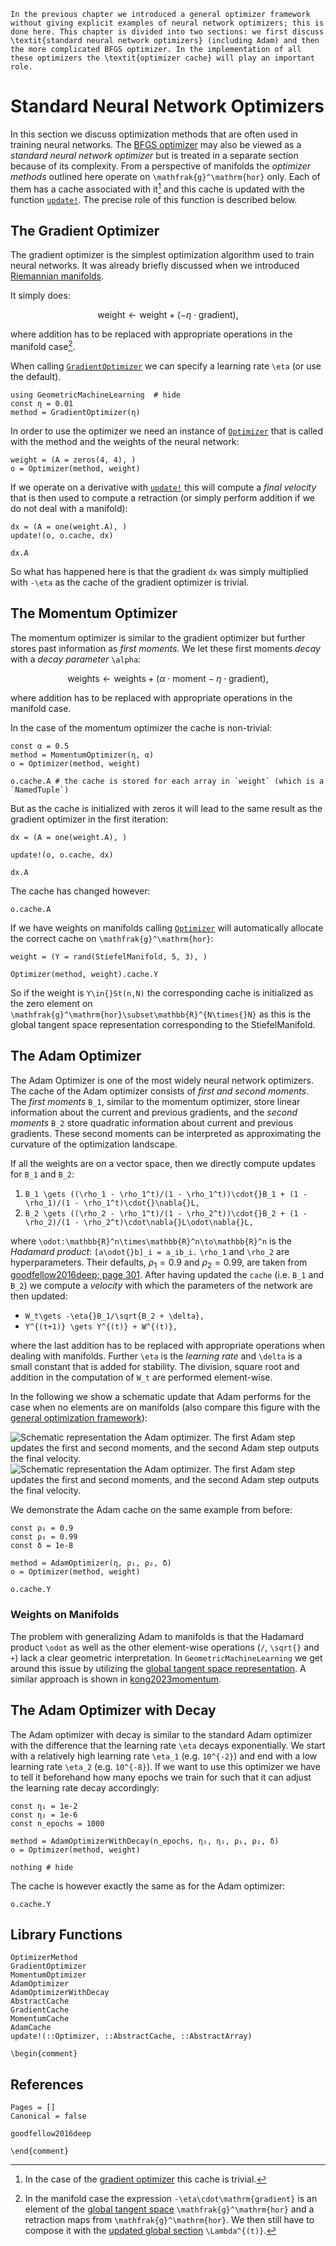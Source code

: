 ```@raw latex
In the previous chapter we introduced a general optimizer framework without giving explicit examples of neural network optimizers; this is done here. This chapter is divided into two sections: we first discuss \textit{standard neural network optimizers} (including Adam) and then the more complicated BFGS optimizer. In the implementation of all these optimizers the \textit{optimizer cache} will play an important role.
```

# Standard Neural Network Optimizers

In this section we discuss optimization methods that are often used in training neural networks. The [BFGS optimizer](@ref "The BFGS Optimizer") may also be viewed as a *standard neural network optimizer* but is treated in a separate section because of its complexity. From a perspective of manifolds the *optimizer methods* outlined here operate on ``\mathfrak{g}^\mathrm{hor}`` only. Each of them has a cache associated with it[^1] and this cache is updated with the function [`update!`](@ref). The precise role of this function is described below.

[^1]: In the case of the [gradient optimizer](@ref "The Gradient Optimizer") this cache is trivial.

## The Gradient Optimizer

The gradient optimizer is the simplest optimization algorithm used to train neural networks. It was already briefly discussed when we introduced [Riemannian manifolds](@ref "Gradient Flows and Riemannian Optimization").

It simply does: 

```math
\mathrm{weight} \leftarrow \mathrm{weight} + (-\eta\cdot\mathrm{gradient}),
```

where addition has to be replaced with appropriate operations in the manifold case[^2].

[^2]: In the manifold case the expression ``-\eta\cdot\mathrm{gradient}`` is an element of the [global tangent space](@ref "Global Tangent Spaces") ``\mathfrak{g}^\mathrm{hor}`` and a retraction maps from ``\mathfrak{g}^\mathrm{hor}``. We then still have to compose it with the [updated global section](@ref "Parallel Transport") ``\Lambda^{(t)}``.

When calling [`GradientOptimizer`](@ref) we can specify a learning rate ``\eta`` (or use the default).

```@example optimizer_methods
using GeometricMachineLearning  # hide
const η = 0.01
method = GradientOptimizer(η)
```

In order to use the optimizer we need an instance of [`Optimizer`](@ref) that is called with the method and the weights of the neural network:


```@example optimizer_methods
weight = (A = zeros(4, 4), )
o = Optimizer(method, weight)
```

If we operate on a derivative with [`update!`](@ref) this will compute a *final velocity* that is then used to compute a retraction (or simply perform addition if we do not deal with a manifold):

```@example optimizer_methods
dx = (A = one(weight.A), )
update!(o, o.cache, dx)

dx.A
```

So what has happened here is that the gradient `dx` was simply multiplied with ``-\eta`` as the cache of the gradient optimizer is trivial.

## The Momentum Optimizer

The momentum optimizer is similar to the gradient optimizer but further stores past information as *first moments*. We let these first moments *decay* with a *decay parameter* ``\alpha``:

```math
\mathrm{weights} \leftarrow \mathrm{weights} + (\alpha\cdot\mathrm{moment} - \eta\cdot\mathrm{gradient}),
```

where addition has to be replaced with appropriate operations in the manifold case.

In the case of the momentum optimizer the cache is non-trivial:

```@example optimizer_methods
const α = 0.5
method = MomentumOptimizer(η, α)
o = Optimizer(method, weight)

o.cache.A # the cache is stored for each array in `weight` (which is a `NamedTuple`)
```

But as the cache is initialized with zeros it will lead to the same result as the gradient optimizer in the first iteration:

```@example optimizer_methods
dx = (A = one(weight.A), )

update!(o, o.cache, dx)

dx.A
```

The cache has changed however:

```@example optimizer_methods
o.cache.A
```

If we have weights on manifolds calling [`Optimizer`](@ref) will automatically allocate the correct cache on ``\mathfrak{g}^\mathrm{hor}``:

```@example optimizer_methods
weight = (Y = rand(StiefelManifold, 5, 3), )

Optimizer(method, weight).cache.Y
```

So if the weight is ``Y\in{}St(n,N)`` the corresponding cache is initialized as the zero element on ``\mathfrak{g}^\mathrm{hor}\subset\mathbb{R}^{N\times{}N}`` as this is the global tangent space representation corresponding to the StiefelManifold.

## The Adam Optimizer 

The Adam Optimizer is one of the most widely neural network optimizers. The cache of the Adam optimizer consists of *first and second moments*. The *first moments* ``B_1``, similar to the momentum optimizer, store linear information about the current and previous gradients, and the *second moments* ``B_2`` store quadratic information about current and previous gradients. These second moments can be interpreted as approximating the curvature of the optimization landscape.  

If all the weights are on a vector space, then we directly compute updates for ``B_1`` and ``B_2``:
1. ``B_1 \gets ((\rho_1 - \rho_1^t)/(1 - \rho_1^t))\cdot{}B_1 + (1 - \rho_1)/(1 - \rho_1^t)\cdot{}\nabla{}L,``
2. ``B_2 \gets ((\rho_2 - \rho_1^t)/(1 - \rho_2^t))\cdot{}B_2 + (1 - \rho_2)/(1 - \rho_2^t)\cdot\nabla{}L\odot\nabla{}L,``

where ``\odot:\mathbb{R}^n\times\mathbb{R}^n\to\mathbb{R}^n`` is the *Hadamard product*: ``[a\odot{}b]_i = a_ib_i.`` ``\rho_1`` and ``\rho_2`` are hyperparameters. Their defaults, $\rho_1=0.9$ and $\rho_2=0.99$, are taken from [goodfellow2016deep; page 301](@cite). After having updated the `cache` (i.e. ``B_1`` and ``B_2``) we compute a *velocity* with which the parameters of the network are then updated:
* ``W_t\gets -\eta{}B_1/\sqrt{B_2 + \delta},``
* ``Y^{(t+1)} \gets Y^{(t)} + W^{(t)},``

where the last addition has to be replaced with appropriate operations when dealing with manifolds. Further ``\eta`` is the *learning rate* and ``\delta`` is a small constant that is added for stability. The division, square root and addition in the computation of ``W_t`` are performed element-wise.

In the following we show a schematic update that Adam performs for the case when no elements are on manifolds (also compare this figure with the [general optimization framework](@ref "Generalization to Homogeneous Spaces")):

![Schematic representation the Adam optimizer. The first Adam step updates the first and second moments, and the second Adam step outputs the final velocity.](../tikz/adam_optimizer_light.png)
![Schematic representation the Adam optimizer. The first Adam step updates the first and second moments, and the second Adam step outputs the final velocity.](../tikz/adam_optimizer_dark.png)

We demonstrate the Adam cache on the same example from before:
```@example optimizer_methods
const ρ₁ = 0.9
const ρ₂ = 0.99
const δ = 1e-8

method = AdamOptimizer(η, ρ₁, ρ₂, δ)
o = Optimizer(method, weight)

o.cache.Y
```

### Weights on Manifolds 

The problem with generalizing Adam to manifolds is that the Hadamard product ``\odot`` as well as the other element-wise operations (``/``, ``\sqrt{}`` and ``+``) lack a clear geometric interpretation. In `GeometricMachineLearning` we get around this issue by utilizing the [global tangent space representation](@ref "Global Tangent Spaces"). A similar approach is shown in [kong2023momentum](@cite).

## The Adam Optimizer with Decay
The Adam optimizer with decay is similar to the standard Adam optimizer with the difference that the learning rate ``\eta`` decays exponentially. We start with a relatively high learning rate ``\eta_1`` (e.g. ``10^{-2}``) and end with a low learning rate ``\eta_2`` (e.g. ``10^{-8}``). If we want to use this optimizer we have to tell it beforehand how many epochs we train for such that it can adjust the learning rate decay accordingly:

```@example optimizer_methods
const η₁ = 1e-2 
const η₂ = 1e-6
const n_epochs = 1000 

method = AdamOptimizerWithDecay(n_epochs, η₁, η₂, ρ₁, ρ₂, δ)
o = Optimizer(method, weight)

nothing # hide
```
 
 The cache is however exactly the same as for the Adam optimizer:

```@example optimizer_methods
o.cache.Y
```

## Library Functions

```@docs
OptimizerMethod
GradientOptimizer
MomentumOptimizer
AdamOptimizer
AdamOptimizerWithDecay
AbstractCache
GradientCache
MomentumCache
AdamCache
update!(::Optimizer, ::AbstractCache, ::AbstractArray)
```

```@raw latex
\begin{comment}
```

## References

```@bibliography 
Pages = []
Canonical = false

goodfellow2016deep
```

```@raw latex
\end{comment}
```